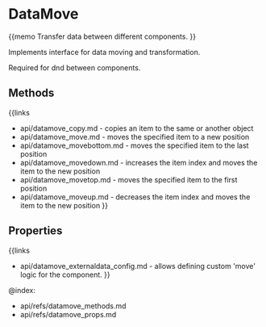 DataMove 
=============

{{memo Transfer data between different components. }}

Implements interface for data moving and transformation. 

Required for dnd between components.




Methods
-------

{{links
- api/datamove_copy.md - copies an item to the same or another object
- api/datamove_move.md - moves the specified item to a new position
- api/datamove_movebottom.md - moves the specified item to the last position
- api/datamove_movedown.md - increases the item index and moves the item to the new position
- api/datamove_movetop.md - moves the specified item to the first position
- api/datamove_moveup.md - decreases the item index and moves the item to the new position
}}


Properties
----------

{{links
- api/datamove_externaldata_config.md - allows defining custom 'move' logic for the component.
}}




@index:
- api/refs/datamove_methods.md
- api/refs/datamove_props.md

